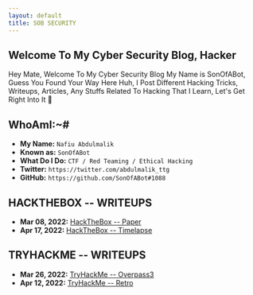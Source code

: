 ```yaml
---
layout: default
title: SOB SECURITY
---
```


## **Welcome To My Cyber Security Blog,  Hacker**

Hey Mate, Welcome To My Cyber Security Blog My Name is SonOfABot, Guess You Found Your Way Here Huh, I Post Different Hacking Tricks, Writeups, Articles, Any Stuffs Related To Hacking That I Learn, Let's Get Right Into It 💨

## **WhoAmI:~#**


- **My Name:**    `Nafiu Abdulmalik`
- **Known as:**   `SonOfABot`
- **What Do I Do:**  `CTF / Red Teaming / Ethical Hacking`
- **Twitter:**    `https://twitter.com/abdulmalik_ttg`
- **GitHub:**     `https://github.com/SonOfABot#1088`


## **HACKTHEBOX -- WRITEUPS**

- **Mar 08, 2022:** [HackTheBox -- Paper](https://sonofabot.github.io/Posts/HTB/PaperEasyBox.html)
- **Apr 17, 2022:** [HackTheBox -- Timelapse](https://sonofabot.github.io/Posts/HTB/Timelapse.html)


## **TRYHACKME -- WRITEUPS**
- **Mar 26, 2022:** [TryHackMe -- Overpass3](https://sonofabot.github.io/Posts/THM/Overpass3.html)
- **Apr 12, 2022:** [TryHackMe -- Retro](https://sonofabot.github.io/Posts/THM/retro.html)
